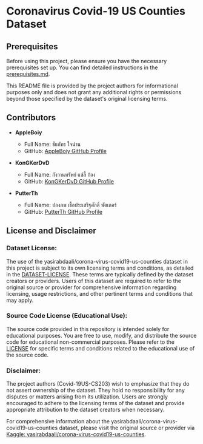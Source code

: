 # Coronavirus Covid-19 US Counties Dataset

## Prerequisites

Before using this project, please ensure you have the necessary prerequisites set up. You can find detailed instructions in the [prerequisites.md](docs/prerequisites.md).

This README file is provided by the project authors for informational purposes only and does not grant any additional rights or permissions beyond those specified by the dataset's original licensing terms.

## Contributors

- **AppleBoiy**
  - Full Name: ชัยภัทร ใจน่าน
  - GitHub: [AppleBoiy GitHub Profile](https://github.com/AppleBoiy)

- **KonGKerDvD**
  - Full Name: กังวานทรัพย์ แซ่ลี้ ก้อง
  - GitHub: [KonGKerDvD GitHub Profile](https://github.com/KonGKerDvD)

- **PutterTh**
  - Full Name: ปองภพ เชื้อประเสริฐศักดิ์ พัตเตอร์
  - GitHub: [PutterTh GitHub Profile](https://github.com/PutterTh)

## License and Disclaimer

### Dataset License:

The use of the yasirabdaali/corona-virus-covid19-us-counties dataset in this project is subject to its own licensing terms and conditions,
as detailed in the [DATASET-LICENSE](DATASET-LICENSE).
These terms are typically defined by the dataset creators or providers.
Users of this dataset are required
to refer to the original source or provider for comprehensive information regarding licensing,
usage restrictions, and other pertinent terms and conditions that may apply.

### Source Code License (Educational Use):

The source code provided in this repository is intended solely for educational purposes.
You are free to use, modify, and distribute the source code for educational non-commercial purposes.
Please refer to the [LICENSE](LICENSE) for specific terms and conditions related to the educational use of the source code.

### Disclaimer:

The project authors (Covid-19US-CS203) wish to emphasize that they do not assert ownership of the dataset. They hold no responsibility for any disputes or matters arising from its utilization. Users are strongly encouraged to adhere to the licensing terms of the dataset and provide appropriate attribution to the dataset creators when necessary.

For comprehensive information about the yasirabdaali/corona-virus-covid19-us-counties dataset, please visit the original source or provider via [Kaggle: yasirabdaali/corona-virus-covid19-us-counties](https://www.kaggle.com/datasets/yasirabdaali/corona-virus-covid19-us-counties).

